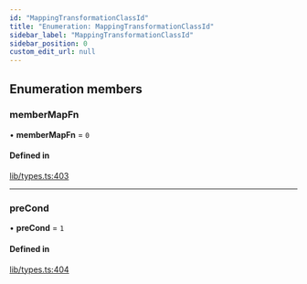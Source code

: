 ```yaml
---
id: "MappingTransformationClassId"
title: "Enumeration: MappingTransformationClassId"
sidebar_label: "MappingTransformationClassId"
sidebar_position: 0
custom_edit_url: null
---
```


## Enumeration members

### memberMapFn

• **memberMapFn** = `0`

#### Defined in

[lib/types.ts:403](https://github.com/nartc/mapper/blob/26cdf55/packages/core/src/lib/types.ts#L403)

___

### preCond

• **preCond** = `1`

#### Defined in

[lib/types.ts:404](https://github.com/nartc/mapper/blob/26cdf55/packages/core/src/lib/types.ts#L404)
